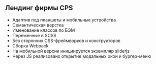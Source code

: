 ## Лендинг фирмы CPS

- Адаптив под планшеты и мобильные устройства
- Cемантическая верстка
- Именование классов по БЭМ
- Переменные в SCSS
- Без сторонних CSS-фреймворков и конструкторов
- Сборка Webpack
- На мобильной версии инициируется экземпляр sliderjs
- Через JS реализовано открытие модальных окон и бургер-меню

